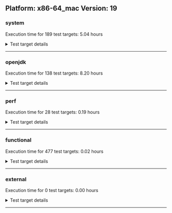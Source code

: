 ## Platform: x86-64_mac Version: 19 

###  system
 Execution time for  189  test targets:  5.04  hours
<details><summary>Test target details</summary>

| Test Target Name | Time |
| --- | --- |
| TestJlmRemoteThreadAuth_0 | 750023.00  ms|
| TestJlmRemoteThreadNoAuth_0 | 744559.00  ms|
| TestJlmRemoteThreadAuth_1 | 727193.00  ms|
| TestJlmRemoteThreadNoAuth_1 | 710798.00  ms|
| MiniMix_aot_5m_0 | 685170.00  ms|
| TestJlmRemoteMemoryAuth_1 | 634911.00  ms|
| TestJlmRemoteMemoryAuth_0 | 633792.00  ms|
| TestJlmRemoteClassAuth_1 | 629339.00  ms|
| TestJlmRemoteClassAuth_0 | 629326.00  ms|
| TestJlmRemoteMemoryNoAuth_0 | 626008.00  ms|
| TestJlmRemoteClassNoAuth_1 | 623545.00  ms|
| TestJlmRemoteClassNoAuth_0 | 623305.00  ms|
| TestJlmRemoteMemoryNoAuth_1 | 614503.00  ms|
| ConcurrentLoadTest_5m_0 | 348256.00  ms|
| ConcurrentLoadTest_5m_1 | 347004.00  ms|
| MiniMix_5m_0 | 342955.00  ms|
| MiniMix_5m_1 | 339124.00  ms|
| DBBLoadTest_5m_0 | 310847.00  ms|
| NioLoadTest_5m_1 | 310686.00  ms|
| NioLoadTest_5m_0 | 310201.00  ms|
| DBBLoadTest_5m_1 | 309598.00  ms|
| MauveMultiThrdLoad_5m_1 | 303709.00  ms|
| MauveSingleThrdLoad_HS_5m_0 | 303617.00  ms|
| MauveMultiThrdLoad_5m_0 | 303523.00  ms|
| MauveSingleInvocLoad_HS_5m_1 | 303423.00  ms|
| MauveSingleThrdLoad_HS_5m_1 | 303407.00  ms|
| MauveSingleInvocLoad_HS_5m_0 | 303375.00  ms|
| LambdaLoadTest_HS_5m_1 | 303336.00  ms|
| LambdaLoadTest_HS_5m_0 | 302932.00  ms|
| ClassLoadingTest_5m_1 | 302864.00  ms|
| MathLoadTest_all_5m_0 | 302831.00  ms|
| ClassLoadingTest_5m_0 | 302827.00  ms|
| MathLoadTest_bigdecimal_5m_1 | 302805.00  ms|
| MathLoadTest_bigdecimal_5m_0 | 302771.00  ms|
| MathLoadTest_autosimd_5m_0 | 302763.00  ms|
| MathLoadTest_autosimd_5m_1 | 302693.00  ms|
| MathLoadTest_all_5m_1 | 302661.00  ms|
| LangLoadTest_5m_0 | 302644.00  ms|
| LangLoadTest_5m_1 | 302564.00  ms|
| UtilLoadTest_5m_0 | 302546.00  ms|
| UtilLoadTest_5m_1 | 302495.00  ms|
| TestJlmRemoteNotifierProxyAuth_0 | 133060.00  ms|
| TestJlmRemoteNotifierProxyAuth_1 | 132758.00  ms|
| CLLoad_0 | 54203.00  ms|
| CLLoad_1 | 54197.00  ms|
| HCRLateAttachWorkload_previewEnabled_0 | 36883.00  ms|
| HCRLateAttachWorkload_previewEnabled_1 | 36809.00  ms|
| LockingLoadTest_0 | 32526.00  ms|
| LockingLoadTest_1 | 32521.00  ms|
| TestJlmLocal_0 | 27595.00  ms|
| TestJlmLocal_1 | 27540.00  ms|
| ParallelStreamsLoadTest_HS_1 | 14771.00  ms|
| ParallelStreamsLoadTest_HS_0 | 14513.00  ms|
| Jlink_ReqMod_0 | 7907.00  ms|
| Jlink_ReqMod_1 | 7900.00  ms|
| Jlink_AddMLimitM_0 | 7027.00  ms|
| Jlink_AddMLimitM_1 | 6951.00  ms|
| Jlink_GenOpt_1 | 6732.00  ms|
| Jlink_GenOpt_0 | 6651.00  ms|
| PatModImg_Adv_0 | 5466.00  ms|
| PatModImg_Adv_1 | 5422.00  ms|
| PatModImg_PlatMod_0 | 5270.00  ms|
| UpgModPath_Jar_1 | 5228.00  ms|
| PatModImg_Unex_0 | 5211.00  ms|
| UpgModPath_JarImg_1 | 5210.00  ms|
| PatModImg_AppMod_1 | 5200.00  ms|
| UpgModPath_JarImg_0 | 5195.00  ms|
| PatModImg_AppMod_0 | 5187.00  ms|
| PatModImg_Unex_1 | 5177.00  ms|
| PatModImg_PlatMod_1 | 5158.00  ms|
| UpgModPath_Jar_0 | 5143.00  ms|
| UpgModPath_ExpImg_1 | 4822.00  ms|
| UpgModPath_Exp_1 | 4811.00  ms|
| UpgModPath_ExpImg_0 | 4792.00  ms|
| UpgModPath_Exp_0 | 4788.00  ms|
| CLTestImg_1 | 4627.00  ms|
| CLTestImg_0 | 4505.00  ms|
| CpMpJlink_1 | 4377.00  ms|
| CpMpJlink_0 | 4356.00  ms|
| PatMod_AppMod_0 | 3143.00  ms|
| PatMod_AppMod_1 | 2869.00  ms|
| PatMod_Adv_0 | 2785.00  ms|
| PatMod_Adv_1 | 2766.00  ms|
| InternalAPIs_0 | 2674.00  ms|
| InternalAPIs_1 | 2658.00  ms|
| AutoMod1_1 | 2653.00  ms|
| AutoMod1_0 | 2648.00  ms|
| AutoMod2_0 | 2640.00  ms|
| AutoMod2_1 | 2640.00  ms|
| AutoMod_Impl1_1 | 2638.00  ms|
| AutoMod_Impl2_1 | 2636.00  ms|
| AutoMod_Impl1_0 | 2636.00  ms|
| AutoMod_Impl2_0 | 2630.00  ms|
| PatMod_Unex_0 | 2630.00  ms|
| AutoMod_Impl3_0 | 2618.00  ms|
| AutoMod_Impl3_1 | 2610.00  ms|
| PatMod_Unex_1 | 2582.00  ms|
| PatMod_PlatMod_1 | 2522.00  ms|
| CpMpModJar_0 | 2514.00  ms|
| PatMod_PlatMod_0 | 2508.00  ms|
| CpMpModJar_1 | 2497.00  ms|
| SLTest_0 | 2127.00  ms|
| SLTest_1 | 2121.00  ms|
| CpMp3_0 | 1673.00  ms|
| CpMp3_1 | 1634.00  ms|
| CpMpModJar2_0 | 1627.00  ms|
| CpMpModJar2_1 | 1625.00  ms|
| CpMpModJar3_0 | 1623.00  ms|
| CpMpModJar3_1 | 1623.00  ms|
| CLTest_1 | 1616.00  ms|
| CLTest_0 | 1609.00  ms|
| CpMp2_0 | 1581.00  ms|
| CpMp_CpMp_1 | 1581.00  ms|
| CpMp_CpMp_0 | 1581.00  ms|
| CpMp2_1 | 1579.00  ms|
| CpMp_MP_0 | 1578.00  ms|
| CpMp_MP_1 | 1567.00  ms|
| MachineInfo_0 | 381.00  ms|
| ExplMod_0 | 30.00  ms|
| JdiTest_0 | 30.00  ms|
| CLStressLayers_1 | 29.00  ms|
| CLStressCRI_1 | 29.00  ms|
| CLStressCRI_2 | 29.00  ms|
| ExplMod_1 | 29.00  ms|
| CLStressLayers_0 | 29.00  ms|
| ExplMod_2 | 29.00  ms|
| JdiTest_2 | 29.00  ms|
| CLStressCRI_0 | 29.00  ms|
| CLStressLayers_2 | 29.00  ms|
| OAuthTest_0 | 29.00  ms|
| JdiTest_1 | 28.00  ms|
| CLTestImg_2 | 25.00  ms|
| MauveMultiThrdLoad_5m_2 | 24.00  ms|
| MiniMix_5m_2 | 24.00  ms|
| PatMod_Unex_2 | 24.00  ms|
| PatMod_PlatMod_2 | 24.00  ms|
| PatMod_Adv_2 | 24.00  ms|
| MathLoadTest_bigdecimal_5m_2 | 24.00  ms|
| CpMpJlink_2 | 24.00  ms|
| UpgModPath_Jar_2 | 23.00  ms|
| DBBLoadTest_5m_2 | 23.00  ms|
| PatMod_AppMod_2 | 23.00  ms|
| UpgModPath_JarImg_2 | 23.00  ms|
| CpMpModJar3_2 | 23.00  ms|
| AutoMod2_2 | 23.00  ms|
| UpgModPath_ExpImg_2 | 23.00  ms|
| CpMpModJar_2 | 23.00  ms|
| AutoMod_Impl3_2 | 23.00  ms|
| CpMp3_2 | 23.00  ms|
| Jlink_AddMLimitM_2 | 23.00  ms|
| ParallelStreamsLoadTest_HS_2 | 23.00  ms|
| TestJlmRemoteMemoryNoAuth_2 | 23.00  ms|
| MauveSingleInvocLoad_HS_5m_2 | 23.00  ms|
| CpMp_MP_2 | 23.00  ms|
| CLTest_2 | 23.00  ms|
| AutoMod_Impl2_2 | 23.00  ms|
| CpMpModJar2_2 | 23.00  ms|
| AutoMod_Impl1_2 | 23.00  ms|
| PatModImg_Adv_2 | 23.00  ms|
| TestJlmRemoteClassAuth_2 | 23.00  ms|
| PatModImg_PlatMod_2 | 23.00  ms|
| TestJlmRemoteThreadAuth_2 | 23.00  ms|
| MauveSingleThrdLoad_HS_5m_2 | 23.00  ms|
| LockingLoadTest_2 | 23.00  ms|
| TestJlmRemoteThreadNoAuth_2 | 23.00  ms|
| PatModImg_Unex_2 | 23.00  ms|
| CpMp_CpMp_2 | 23.00  ms|
| UpgModPath_Exp_2 | 22.00  ms|
| LambdaLoadTest_HS_5m_2 | 22.00  ms|
| CpMp2_2 | 22.00  ms|
| TestJlmRemoteNotifierProxyAuth_2 | 22.00  ms|
| InternalAPIs_2 | 22.00  ms|
| TestJlmRemoteClassNoAuth_2 | 22.00  ms|
| MathLoadTest_autosimd_5m_2 | 22.00  ms|
| CLLoad_2 | 22.00  ms|
| Jlink_GenOpt_2 | 22.00  ms|
| TestJlmLocal_2 | 22.00  ms|
| SLTest_2 | 22.00  ms|
| HCRLateAttachWorkload_previewEnabled_2 | 22.00  ms|
| MathLoadTest_all_5m_2 | 22.00  ms|
| TestJlmRemoteMemoryAuth_2 | 22.00  ms|
| NioLoadTest_5m_2 | 22.00  ms|
| AutoMod1_2 | 22.00  ms|
| PatModImg_AppMod_2 | 22.00  ms|
| Jlink_ReqMod_2 | 22.00  ms|
| ClassLoadingTest_5m_2 | 22.00  ms|
| LangLoadTest_5m_2 | 21.00  ms|
| UtilLoadTest_5m_2 | 21.00  ms|
| ConcurrentLoadTest_5m_2 | 21.00  ms|
</details>

---

###  openjdk
 Execution time for  138  test targets:  8.20  hours
<details><summary>Test target details</summary>

| Test Target Name | Time |
| --- | --- |
| jvm_compiler_0 | 3727921.00  ms|
| jvm_compiler_1 | 3434961.00  ms|
| jdk_tools_0 | 2238792.00  ms|
| jdk_net_1 | 1611820.00  ms|
| jdk_net_0 | 1507299.00  ms|
| jdk_nio_1 | 1344671.00  ms|
| jdk_tools_1 | 1340621.00  ms|
| jdk_security3_0 | 1318391.00  ms|
| jdk_security3_1 | 1307696.00  ms|
| jdk_nio_0 | 796533.00  ms|
| jdk_lang_0 | 587717.00  ms|
| jdk_lang_1 | 553235.00  ms|
| jdk_util_1 | 517970.00  ms|
| jdk_util_0 | 514087.00  ms|
| jdk_jfr_0 | 504594.00  ms|
| jdk_vector_0 | 469665.00  ms|
| jdk_vector_1 | 467480.00  ms|
| jdk_jfr_1 | 442093.00  ms|
| jdk_jmx_0 | 358606.00  ms|
| jdk_beans_1 | 321919.00  ms|
| hotspot_custom_1 | 317320.00  ms|
| hotspot_custom_0 | 316740.00  ms|
| jdk_jmx_1 | 304390.00  ms|
| jdk_jdi_0 | 297635.00  ms|
| jdk_security4_1 | 281260.00  ms|
| jdk_jdi_1 | 275259.00  ms|
| jdk_beans_0 | 260101.00  ms|
| jdk_security4_0 | 231312.00  ms|
| jdk_other_0 | 212175.00  ms|
| jdk_other_1 | 206024.00  ms|
| hotspot_serviceability_jvmti_0 | 202636.00  ms|
| hotspot_serviceability_jvmti_1 | 200071.00  ms|
| jdk_time_1 | 193273.00  ms|
| jdk_time_0 | 187805.00  ms|
| jdk_rmi_1 | 186149.00  ms|
| jdk_security1_0 | 181949.00  ms|
| jdk_security1_1 | 179435.00  ms|
| jdk_foreign_0 | 157294.00  ms|
| jdk_foreign_1 | 152815.00  ms|
| jdk_rmi_0 | 140937.00  ms|
| jdk_management_1 | 117863.00  ms|
| jdk_management_0 | 110778.00  ms|
| jdk_io_1 | 110456.00  ms|
| jdk_security2_0 | 109082.00  ms|
| jdk_security2_1 | 108951.00  ms|
| jdk_instrument_1 | 101171.00  ms|
| jdk_io_0 | 99840.00  ms|
| jdk_instrument_0 | 93980.00  ms|
| jdk_text_0 | 92231.00  ms|
| jdk_text_1 | 86037.00  ms|
| jdk_math_0 | 67637.00  ms|
| jdk_math_1 | 66513.00  ms|
| jdk_custom_1 | 49041.00  ms|
| jdk_custom_0 | 43505.00  ms|
| jdk11_tier1_buffer_0 | 27944.00  ms|
| jdk11_tier1_buffer_1 | 27766.00  ms|
| runtime_nestmate_1 | 27503.00  ms|
| jdk_security_infra_0 | 27004.00  ms|
| jdk_svc_sanity_1 | 26885.00  ms|
| jdk_svc_sanity_0 | 26861.00  ms|
| jdk_security_infra_1 | 25005.00  ms|
| runtime_nestmate_0 | 24952.00  ms|
| jdk_build_0 | 23199.00  ms|
| jdk_build_1 | 22452.00  ms|
| jdk_native_sanity_1 | 18151.00  ms|
| jdk_native_sanity_0 | 18073.00  ms|
| jvm_native_sanity_1 | 16081.00  ms|
| langtools_custom_1 | 13223.00  ms|
| jvm_native_sanity_0 | 13060.00  ms|
| jdk_foreign_native_0 | 13011.00  ms|
| jdk_foreign_native_1 | 12958.00  ms|
| jdk11_tier1_iso8859_0 | 12692.00  ms|
| jdk_lang_native_0 | 12662.00  ms|
| jdk11_tier1_iso8859_1 | 12630.00  ms|
| jdk_lang_native_1 | 12457.00  ms|
| langtools_custom_0 | 12233.00  ms|
| jdk_2d_0 | 48.00  ms|
| jdk_imageio_2 | 41.00  ms|
| jdk_awt_0 | 40.00  ms|
| jdk_awt_2 | 40.00  ms|
| jdk_imageio_0 | 39.00  ms|
| jdk_jfc_demo_0 | 38.00  ms|
| jdk_2d_2 | 38.00  ms|
| jdk_client_sanity_2 | 37.00  ms|
| jdk_jfc_demo_2 | 37.00  ms|
| jdk_imageio_1 | 36.00  ms|
| jdk_client_sanity_0 | 35.00  ms|
| jdk_awt_1 | 35.00  ms|
| jdk_sound_0 | 34.00  ms|
| jdk_sound_2 | 34.00  ms|
| jdk_swing_1 | 32.00  ms|
| jdk_swing_2 | 32.00  ms|
| jdk_client_sanity_1 | 32.00  ms|
| jdk_sound_1 | 31.00  ms|
| jdk_swing_0 | 30.00  ms|
| jdk_jfc_demo_1 | 30.00  ms|
| jdk_2d_1 | 30.00  ms|
| runtime_nestmate_2 | 29.00  ms|
| langtools_custom_2 | 28.00  ms|
| jdk_jmx_2 | 27.00  ms|
| jdk_custom_2 | 27.00  ms|
| jdk_security4_2 | 27.00  ms|
| jdk_io_2 | 27.00  ms|
| jvm_compiler_2 | 27.00  ms|
| jdk_native_sanity_2 | 26.00  ms|
| jdk_instrument_2 | 26.00  ms|
| jdk_jdi_2 | 26.00  ms|
| jdk_security2_2 | 25.00  ms|
| jdk_vector_2 | 25.00  ms|
| jdk_other_2 | 25.00  ms|
| jdk_jfr_2 | 25.00  ms|
| jdk_time_2 | 25.00  ms|
| jdk_beans_2 | 25.00  ms|
| jdk_tools_2 | 24.00  ms|
| jdk_security_infra_2 | 24.00  ms|
| hotspot_custom_2 | 24.00  ms|
| jdk_nio_2 | 24.00  ms|
| jdk_net_2 | 24.00  ms|
| jvm_native_sanity_2 | 24.00  ms|
| jdk_security3_2 | 24.00  ms|
| hotspot_serviceability_jvmti_2 | 24.00  ms|
| jdk_security1_2 | 24.00  ms|
| jdk_management_2 | 24.00  ms|
| jdk_text_2 | 24.00  ms|
| jdk_build_2 | 23.00  ms|
| jdk_rmi_2 | 23.00  ms|
| jdk_lang_2 | 20.00  ms|
| jdk_svc_sanity_2 | 20.00  ms|
| jdk_lang_native_2 | 20.00  ms|
| jdk_lang_native_win_1 | 20.00  ms|
| jdk_lang_native_win_0 | 19.00  ms|
| jdk_foreign_2 | 19.00  ms|
| jdk11_tier1_buffer_2 | 19.00  ms|
| jdk_util_2 | 19.00  ms|
| jdk_math_2 | 19.00  ms|
| jdk_foreign_native_2 | 19.00  ms|
| jdk11_tier1_iso8859_2 | 19.00  ms|
| jdk_lang_native_win_2 | 19.00  ms|
</details>

---

###  perf
 Execution time for  28  test targets:  0.19  hours
<details><summary>Test target details</summary>

| Test Target Name | Time |
| --- | --- |
| renaissance-fj-kmeans_0 | 153230.00  ms|
| renaissance-future-genetic_0 | 138003.00  ms|
| renaissance-finagle-http_0 | 117841.00  ms|
| renaissance-mnemonics_0 | 82270.00  ms|
| renaissance-par-mnemonics_0 | 78122.00  ms|
| renaissance-philosophers_0 | 61917.00  ms|
| renaissance-scala-kmeans_0 | 20375.00  ms|
| dacapo-jython_0 | 12711.00  ms|
| dacapo-h2_0 | 11533.00  ms|
| dacapo-avrora_0 | 6966.00  ms|
| dacapo-xalan_0 | 4010.00  ms|
| dacapo-pmd_0 | 3565.00  ms|
| dacapo-sunflow_0 | 3346.00  ms|
| dacapo-luindex_0 | 3133.00  ms|
| dacapo-fop_0 | 2481.00  ms|
| renaissance-dec-tree_0 | 35.00  ms|
| renaissance-movie-lens_0 | 34.00  ms|
| renaissance-db-shootout_0 | 34.00  ms|
| renaissance-als_0 | 34.00  ms|
| renaissance-chi-square_0 | 34.00  ms|
| renaissance-log-regression_0 | 33.00  ms|
| renaissance-akka-uct_0 | 33.00  ms|
| renaissance-finagle-chirper_0 | 33.00  ms|
| renaissance-gauss-mix_0 | 33.00  ms|
| dacapo-tomcat_0 | 33.00  ms|
| renaissance-naive-bayes_0 | 33.00  ms|
| dacapo-lusearch-fix_0 | 32.00  ms|
| IdleMicrobenchmark_HS_0 | 25.00  ms|
</details>

---

###  functional
 Execution time for  477  test targets:  0.02  hours
<details><summary>Test target details</summary>

| Test Target Name | Time |
| --- | --- |
| MBCS_Tests_charsets_0 | 53926.00  ms|
| SecurityTests_0 | 2584.00  ms|
| MBCS_Tests_property_utf8_0 | 830.00  ms|
| MBCS_Tests_language_tag_0 | 824.00  ms|
| MBCS_Tests_datetime_0 | 746.00  ms|
| MBCS_Tests_datetime_formatter_0 | 683.00  ms|
| Jep334Tests_0 | 649.00  ms|
| Jep360Tests_0 | 635.00  ms|
| testXXArgumentTesting_0 | 602.00  ms|
| IllegalAccessProtectedMethodTest_0 | 592.00  ms|
| Jep384Tests_0 | 573.00  ms|
| jsr292BootstrapTest_0 | 571.00  ms|
| Jep371Tests_0 | 565.00  ms|
| RegularClassAndInterfaceFinalFieldTests_0 | 549.00  ms|
| StringIndentTests_0 | 534.00  ms|
| MBCS_Tests_new_jp_era_0 | 507.00  ms|
| cmdLineTester_getPid_0 | 359.00  ms|
| Jep397Tests_testSubClassOfSealedSuperFromDifferentPackageInSameNamedModule_0 | 32.00  ms|
| vmLifecyleTests_5 | 32.00  ms|
| vmLifecyleTests_3 | 32.00  ms|
| Jep397Tests_0 | 31.00  ms|
| vmLifecyleTests_2 | 31.00  ms|
| vmLifecyleTests_4 | 31.00  ms|
| vmLifecyleTests_0 | 31.00  ms|
| vmLifecyleTests_1 | 31.00  ms|
| cmdLineTester_libpathTestRtfChild_0 | 31.00  ms|
| Jep397Tests_testSubClassOfSealedSuperFromDifferentModule_0 | 31.00  ms|
| Jep397Tests_testSubClassOfSealedSuperFromDifferentPackageInSameUnamedModule_0 | 30.00  ms|
| SyntheticGCWorkload_TestCase_0 | 30.00  ms|
| MBCS_Tests_Compiler_ZH_TW_aix_0 | 27.00  ms|
| MBCS_Tests_Compiler_zh_CN_aix_0 | 27.00  ms|
| MBCS_Tests_switch_expressions_ko_KR_linux_0 | 27.00  ms|
| MBCS_Tests_StAX_ZH_CN_aix_0 | 27.00  ms|
| MBCS_Tests_coin_KO_KR_aix_0 | 27.00  ms|
| testExample_0 | 27.00  ms|
| MBCS_Tests_StAX_zh_TW_linux_0 | 27.00  ms|
| MBCS_Tests_nio_Zh_CN_aix_0 | 27.00  ms|
| MBCS_Tests_record_KO_KR_aix_0 | 27.00  ms|
| MBCS_Tests_record_Zh_CN_aix_0 | 27.00  ms|
| MBCS_Tests_Compiler_KO_KR_aix_0 | 26.00  ms|
| MBCS_Tests_annotation_JA_JP_aix_0 | 26.00  ms|
| MBCS_Tests_StAX_Ja_JP_aix_0 | 26.00  ms|
| MBCS_Tests_unicode_windows_0 | 26.00  ms|
| MBCS_Tests_jaxp14_zh_CN_aix_0 | 26.00  ms|
| MBCS_Tests_pref_cn_windows_0 | 26.00  ms|
| MBCS_Tests_codepage_zh_TW_aix_0 | 26.00  ms|
| MBCS_Tests_jaxp14_JA_JP_aix_0 | 26.00  ms|
| MBCS_Tests_StAX_zh_CN_aix_0 | 26.00  ms|
| MBCS_Tests_text_blocks_ko_KR_aix_0 | 26.00  ms|
| MBCS_Tests_regex_zh_CN_linux_0 | 26.00  ms|
| MBCS_Tests_text_blocks_JA_JP_aix_0 | 26.00  ms|
| MBCS_Tests_pattern_matching_instanceof_zh_CN_linux_0 | 26.00  ms|
| MBCS_Tests_IDN_KO_KR_aix_0 | 26.00  ms|
| MBCS_Tests_StAX_Zh_CN_aix_0 | 26.00  ms|
| MBCS_Tests_compact_number_format_ja_JP_aix_0 | 26.00  ms|
| MBCS_Tests_urlclassloader_KO_KR_aix_0 | 26.00  ms|
| MBCS_Tests_record_Ja_JP_aix_0 | 26.00  ms|
| MBCS_Tests_urlclassloader_ko_KR_aix_0 | 26.00  ms|
| MBCS_Tests_text_blocks_Ja_JP_aix_0 | 26.00  ms|
| MBCS_Tests_locale_matching_windows_0 | 26.00  ms|
| MBCS_Tests_pattern_matching_instanceof_ja_JP_linux_0 | 26.00  ms|
| MBCS_Tests_unicode_aix_0 | 26.00  ms|
| MBCS_Tests_pattern_matching_instanceof_ko_KR_aix_0 | 26.00  ms|
| MBCS_Tests_compact_number_format_ko_KR_linux_0 | 26.00  ms|
| MBCS_Tests_file_ko_KR.aix_0 | 26.00  ms|
| MBCS_Tests_pattern_matching_instanceof_Zh_TW_aix_0 | 26.00  ms|
| MBCS_Tests_annotation_Ja_JP_aix_0 | 26.00  ms|
| MBCS_Tests_annotation_zh_TW_linux_0 | 26.00  ms|
| MBCS_Tests_sealed_classes_KO_KR_aix_0 | 26.00  ms|
| MBCS_Tests_annotation_ja_JP_linux_0 | 26.00  ms|
| MBCS_Tests_jaxp14_Ja_JP_aix_0 | 26.00  ms|
| MBCS_Tests_jaxp14_windows_0 | 26.00  ms|
| MBCS_Tests_i18n_ko_KR_linux_0 | 26.00  ms|
| MBCS_Tests_scanner_ZH_CN_aix_0 | 26.00  ms|
| MBCS_Tests_StAX_ja_JP_aix_0 | 26.00  ms|
| MBCS_Tests_pref_KO_KR_aix_0 | 26.00  ms|
| MBCS_Tests_formatter_KO_KR_aix_0 | 26.00  ms|
| MBCS_Tests_pattern_matching_instanceof_Zh_CN_aix_0 | 26.00  ms|
| MBCS_Tests_sealed_classes_zh_CN_aix_0 | 26.00  ms|
| MBCS_Tests_switch_expressions_windows_0 | 26.00  ms|
| MBCS_Tests_IDN_zh_CN_linux_0 | 25.00  ms|
| MBCS_Tests_coin_ja_JP_aix_0 | 25.00  ms|
| MBCS_Tests_regex_cn_windows_0 | 25.00  ms|
| MBCS_Tests_formatter_ZH_CN_aix_0 | 25.00  ms|
| MBCS_Tests_file_ZH_TW.aix_0 | 25.00  ms|
| MBCS_Tests_urlclassloader_cn_windows_0 | 25.00  ms|
| MBCS_Tests_file_tw_windows_0 | 25.00  ms|
| MBCS_Tests_pattern_matching_instanceof_KO_KR_aix_0 | 25.00  ms|
| MBCS_Tests_i18n_Zh_TW_aix_0 | 25.00  ms|
| MBCS_Tests_jdbc41_zh_CN_linux_0 | 25.00  ms|
| MBCS_Tests_scanner_tw_windows_0 | 25.00  ms|
| MBCS_Tests_compact_number_format_zh_CN_aix_0 | 25.00  ms|
| MBCS_Tests_file_cn_windows_0 | 25.00  ms|
| MBCS_Tests_Compiler_ja_JP_linux_0 | 25.00  ms|
| MBCS_Tests_pref_windows_0 | 25.00  ms|
| MBCS_Tests_StAX_tw_windows_0 | 25.00  ms|
| MBCS_Tests_jaxp14_ko_windows_0 | 25.00  ms|
| MBCS_Tests_jaxp14_ZH_CN_aix_0 | 25.00  ms|
| MBCS_Tests_pref_Zh_CN_aix_0 | 25.00  ms|
| MBCS_Tests_env_ko_KR_linux_0 | 25.00  ms|
| MBCS_Tests_env_KO_KR_aix_0 | 25.00  ms|
| MBCS_Tests_coin_zh_TW_linux_0 | 25.00  ms|
| MBCS_Tests_record_ZH_TW_aix_0 | 25.00  ms|
| MBCS_Tests_switch_expressions_Ja_JP_aix_0 | 25.00  ms|
| MBCS_Tests_record_ZH_CN_aix_0 | 25.00  ms|
| MBCS_Tests_file_Zh_CN.aix_0 | 25.00  ms|
| MBCS_Tests_StAX_zh_TW_aix_0 | 25.00  ms|
| MBCS_Tests_locale_matching_Zh_TW_aix_0 | 25.00  ms|
| MBCS_Tests_IDN_ko_KR_linux_0 | 25.00  ms|
| MBCS_Tests_compact_number_format_KO_KR_aix_0 | 25.00  ms|
| MBCS_Tests_codepoint_aix_0 | 25.00  ms|
| MBCS_Tests_sealed_classes_Ja_JP_aix_0 | 25.00  ms|
| MBCS_Tests_switch_expressions_JA_JP_aix_0 | 25.00  ms|
| MBCS_Tests_switch_expressions_ja_JP_linux_0 | 25.00  ms|
| MBCS_Tests_scanner_KO_KR_aix_0 | 25.00  ms|
| MBCS_Tests_codepoint_linux_0 | 25.00  ms|
| MBCS_Tests_Compiler_Zh_CN_aix_0 | 25.00  ms|
| MBCS_Tests_sealed_classes_JA_JP_aix_0 | 25.00  ms|
| MBCS_Tests_formatter_tw_windows_0 | 25.00  ms|
| MBCS_Tests_codepage_windows_0 | 25.00  ms|
| MBCS_Tests_IDN_ko_KR_aix_0 | 25.00  ms|
| MBCS_Tests_env_ko_KR_aix_0 | 25.00  ms|
| MBCS_Tests_i18n_JA_JP_aix_0 | 25.00  ms|
| MBCS_Tests_switch_expressions_zh_CN_linux_0 | 25.00  ms|
| MBCS_Tests_pattern_matching_instanceof_ja_JP_aix_0 | 25.00  ms|
| MBCS_Tests_locale_matching_JA_JP_aix_0 | 25.00  ms|
| MBCS_Tests_codepage_ja_windows_0 | 25.00  ms|
| MBCS_Tests_text_blocks_zh_TW_linux_0 | 25.00  ms|
| MBCS_Tests_i18n_ko_KR_aix_0 | 25.00  ms|
| MBCS_Tests_scanner_Zh_TW_aix_0 | 25.00  ms|
| MBCS_Tests_coin_Zh_CN_aix_0 | 25.00  ms|
| MBCS_Tests_i18n_ZH_CN_aix_0 | 25.00  ms|
| MBCS_Tests_env_ZH_CN_aix_0 | 25.00  ms|
| MBCS_Tests_nio_zh_CN_aix_0 | 25.00  ms|
| MBCS_Tests_jdbc41_ko_windows_0 | 25.00  ms|
| MBCS_Tests_nio_ja_JP_aix_0 | 25.00  ms|
| MBCS_Tests_locale_matching_ZH_CN_aix_0 | 25.00  ms|
| MBCS_Tests_nio_JA_JP_aix_0 | 25.00  ms|
| MBCS_Tests_formatter_Ja_JP_aix_0 | 25.00  ms|
| MBCS_Tests_scanner_zh_TW_aix_0 | 25.00  ms|
| MBCS_Tests_compact_number_format_ko_KR_aix_0 | 25.00  ms|
| MBCS_Tests_compact_number_format_zh_TW_linux_0 | 25.00  ms|
| MBCS_Tests_annotation_windows_0 | 25.00  ms|
| MBCS_Tests_pattern_matching_instanceof_Ja_JP_aix_0 | 25.00  ms|
| MBCS_Tests_nio_ja_windows_0 | 25.00  ms|
| MBCS_Tests_text_blocks_ja_JP_linux_0 | 25.00  ms|
| MBCS_Tests_record_windows_0 | 25.00  ms|
| MBCS_Tests_Compiler_ko_KR_linux_0 | 25.00  ms|
| MBCS_Tests_nio_KO_KR_aix_0 | 25.00  ms|
| MBCS_Tests_StAX_ko_KR_aix_0 | 25.00  ms|
| MBCS_Tests_formatter_zh_CN_linux_0 | 25.00  ms|
| MBCS_Tests_coin_zh_TW_aix_0 | 25.00  ms|
| MBCS_Tests_compact_number_format_ZH_TW_aix_0 | 25.00  ms|
| MBCS_Tests_nio_ja_JP_linux_0 | 25.00  ms|
| MBCS_Tests_coin_ko_KR_aix_0 | 25.00  ms|
| MBCS_Tests_env_zh_TW_linux_0 | 25.00  ms|
| MBCS_Tests_jdbc41_Ja_JP_aix_0 | 25.00  ms|
| MBCS_Tests_IDN_ko_windows_0 | 25.00  ms|
| MBCS_Tests_jdbc41_windows_0 | 25.00  ms|
| MBCS_Tests_switch_expressions_zh_TW_aix_0 | 25.00  ms|
| MBCS_Tests_nio_Zh_TW_aix_0 | 25.00  ms|
| MBCS_Tests_jdbc41_ko_KR_linux_0 | 25.00  ms|
| MBCS_Tests_file_zh_CN.aix_0 | 25.00  ms|
| MBCS_Tests_IDN_zh_TW_aix_0 | 25.00  ms|
| MBCS_Tests_jdbc41_zh_CN_aix_0 | 25.00  ms|
| MBCS_Tests_i18n_zh_TW_linux_0 | 25.00  ms|
| MBCS_Tests_codepage_zh_CN_aix_0 | 25.00  ms|
| MBCS_Tests_i18n_zh_CN_linux_0 | 25.00  ms|
| MBCS_Tests_jdbc41_KO_KR_aix_0 | 25.00  ms|
| MBCS_Tests_text_blocks_zh_CN_linux_0 | 25.00  ms|
| MBCS_Tests_text_blocks_ja_JP_aix_0 | 25.00  ms|
| MBCS_Tests_Compiler_ko_KR_aix_0 | 25.00  ms|
| MBCS_Tests_nio_zh_CN_linux_0 | 25.00  ms|
| MBCS_Tests_text_blocks_KO_KR_aix_0 | 25.00  ms|
| MBCS_Tests_i18n_zh_TW_aix_0 | 25.00  ms|
| MBCS_Tests_pref_Ja_JP_aix_0 | 25.00  ms|
| MBCS_Tests_codepage_Ja_JP_aix_0 | 25.00  ms|
| MBCS_Tests_env_ZH_TW_aix_0 | 25.00  ms|
| MBCS_Tests_StAX_zh_CN_linux_0 | 25.00  ms|
| MBCS_Tests_urlclassloader_ZH_CN_aix_0 | 25.00  ms|
| MBCS_Tests_coin_ko_windows_0 | 25.00  ms|
| MBCS_Tests_pref_ZH_TW_aix_0 | 25.00  ms|
| MBCS_Tests_sealed_classes_ko_KR_linux_0 | 25.00  ms|
| MBCS_Tests_jaxp14_ja_windows_0 | 25.00  ms|
| MBCS_Tests_coin_windows_0 | 25.00  ms|
| MBCS_Tests_file_Zh_TW.aix_0 | 25.00  ms|
| MBCS_Tests_switch_expressions_zh_CN_aix_0 | 25.00  ms|
| MBCS_Tests_coin_ja_JP_linux_0 | 25.00  ms|
| MBCS_Tests_jdbc41_ja_windows_0 | 25.00  ms|
| MBCS_Tests_pattern_matching_instanceof_windows_0 | 25.00  ms|
| MBCS_Tests_compact_number_format_zh_CN_linux_0 | 25.00  ms|
| MBCS_Tests_locale_matching_zh_TW_aix_0 | 25.00  ms|
| MBCS_Tests_scanner_Zh_CN_aix_0 | 25.00  ms|
| MBCS_Tests_pref_zh_CN_linux_0 | 25.00  ms|
| MBCS_Tests_scanner_JA_JP_aix_0 | 25.00  ms|
| MBCS_Tests_locale_matching_cn_windows_0 | 25.00  ms|
| MBCS_Tests_urlclassloader_ko_KR_linux_0 | 25.00  ms|
| MBCS_Tests_annotation_ja_JP_aix_0 | 25.00  ms|
| MBCS_Tests_formatter_ZH_TW_aix_0 | 25.00  ms|
| MBCS_Tests_file_ja_JP_linux_0 | 25.00  ms|
| MBCS_Tests_codepage_cn_windows_0 | 25.00  ms|
| MBCS_Tests_locale_matching_ko_KR_aix_0 | 25.00  ms|
| MBCS_Tests_locale_matching_ko_KR_linux_0 | 25.00  ms|
| MBCS_Tests_jaxp14_ko_KR_aix_0 | 25.00  ms|
| MBCS_Tests_switch_expressions_KO_KR_aix_0 | 25.00  ms|
| MBCS_Tests_text_blocks_ZH_CN_aix_0 | 25.00  ms|
| MBCS_Tests_regex_zh_CN_aix_0 | 25.00  ms|
| MBCS_Tests_locale_matching_ja_windows_0 | 25.00  ms|
| MBCS_Tests_StAX_ZH_TW_aix_0 | 25.00  ms|
| MBCS_Tests_pattern_matching_instanceof_ZH_TW_aix_0 | 25.00  ms|
| MBCS_Tests_urlclassloader_windows_0 | 25.00  ms|
| MBCS_Tests_IDN_Zh_TW_aix_0 | 25.00  ms|
| MBCS_Tests_urlclassloader_zh_CN_linux_0 | 25.00  ms|
| MBCS_Tests_urlclassloader_ko_windows_0 | 25.00  ms|
| MBCS_Tests_annotation_zh_TW_aix_0 | 25.00  ms|
| MBCS_Tests_switch_expressions_ko_KR_aix_0 | 25.00  ms|
| MBCS_Tests_file_KO_KR.aix_0 | 25.00  ms|
| MBCS_Tests_env_Zh_TW_aix_0 | 25.00  ms|
| MBCS_Tests_IDN_cn_windows_0 | 25.00  ms|
| MBCS_Tests_regex_KO_KR_aix_0 | 25.00  ms|
| MBCS_Tests_record_Zh_TW_aix_0 | 25.00  ms|
| MBCS_Tests_IDN_ja_JP_aix_0 | 25.00  ms|
| MBCS_Tests_pref_Zh_TW_aix_0 | 25.00  ms|
| MBCS_Tests_switch_expressions_ZH_CN_aix_0 | 25.00  ms|
| MBCS_Tests_jdbc41_ja_JP_linux_0 | 25.00  ms|
| MBCS_Tests_unicode_linux_0 | 25.00  ms|
| MBCS_Tests_codepage_ja_JP_linux_0 | 25.00  ms|
| MBCS_Tests_jdbc41_JA_JP_aix_0 | 25.00  ms|
| MBCS_Tests_jaxp14_tw_windows_0 | 25.00  ms|
| MBCS_Tests_Compiler_zh_CN_linux_0 | 25.00  ms|
| MBCS_Tests_pref_ja_JP_linux_0 | 25.00  ms|
| MBCS_Tests_formatter_cn_windows_0 | 25.00  ms|
| MBCS_Tests_nio_zh_TW_linux_0 | 25.00  ms|
| MBCS_Tests_sealed_classes_zh_TW_linux_0 | 25.00  ms|
| MBCS_Tests_pref_tw_windows_0 | 25.00  ms|
| MBCS_Tests_regex_Zh_CN_aix_0 | 25.00  ms|
| MBCS_Tests_formatter_ja_JP_linux_0 | 25.00  ms|
| MBCS_Tests_record_ja_JP_aix_0 | 25.00  ms|
| MBCS_Tests_urlclassloader_zh_TW_linux_0 | 25.00  ms|
| MBCS_Tests_file_zh_TW_linux_0 | 25.00  ms|
| MBCS_Tests_annotation_Zh_TW_aix_0 | 25.00  ms|
| MBCS_Tests_jaxp14_Zh_CN_aix_0 | 25.00  ms|
| MBCS_Tests_coin_ZH_CN_aix_0 | 25.00  ms|
| MBCS_Tests_pattern_matching_instanceof_JA_JP_aix_0 | 24.00  ms|
| MBCS_Tests_formatter_ja_JP_aix_0 | 24.00  ms|
| MBCS_Tests_pattern_matching_instanceof_ko_KR_linux_0 | 24.00  ms|
| MBCS_Tests_scanner_ZH_TW_aix_0 | 24.00  ms|
| MBCS_Tests_locale_matching_Ja_JP_aix_0 | 24.00  ms|
| MBCS_Tests_nio_ZH_CN_aix_0 | 24.00  ms|
| MBCS_Tests_pref_ja_JP_aix_0 | 24.00  ms|
| MBCS_Tests_annotation_zh_CN_linux_0 | 24.00  ms|
| MBCS_Tests_compact_number_format_Zh_CN_aix_0 | 24.00  ms|
| MBCS_Tests_compact_number_format_Ja_JP_aix_0 | 24.00  ms|
| MBCS_Tests_IDN_windows_0 | 24.00  ms|
| MBCS_Tests_codepage_Zh_CN_aix_0 | 24.00  ms|
| MBCS_Tests_jaxp14_Zh_TW_aix_0 | 24.00  ms|
| MBCS_Tests_StAX_JA_JP_aix_0 | 24.00  ms|
| MBCS_Tests_Compiler_Zh_TW_aix_0 | 24.00  ms|
| MBCS_Tests_formatter_zh_TW_aix_0 | 24.00  ms|
| MBCS_Tests_scanner_ko_windows_0 | 24.00  ms|
| MBCS_Tests_i18n_Ja_JP_aix_0 | 24.00  ms|
| MBCS_Tests_jdbc41_ZH_CN_aix_0 | 24.00  ms|
| MBCS_Tests_sealed_classes_zh_TW_aix_0 | 24.00  ms|
| MBCS_Tests_StAX_cn_windows_0 | 24.00  ms|
| MBCS_Tests_codepage_ko_KR_aix_0 | 24.00  ms|
| MBCS_Tests_i18n_windows_0 | 24.00  ms|
| MBCS_Tests_coin_Ja_JP_aix_0 | 24.00  ms|
| MBCS_Tests_file_JA_JP.aix_0 | 24.00  ms|
| MBCS_Tests_formatter_Zh_CN_aix_0 | 24.00  ms|
| MBCS_Tests_codepage_ZH_TW_aix_0 | 24.00  ms|
| MBCS_Tests_Compiler_zh_TW_linux_0 | 24.00  ms|
| MBCS_Tests_record_ja_JP_linux_0 | 24.00  ms|
| MBCS_Tests_regex_ko_windows_0 | 24.00  ms|
| MBCS_Tests_formatter_ja_windows_0 | 24.00  ms|
| MBCS_Tests_coin_zh_CN_aix_0 | 24.00  ms|
| MBCS_Tests_jaxp14_KO_KR_aix_0 | 24.00  ms|
| MBCS_Tests_pref_ko_KR_aix_0 | 24.00  ms|
| MBCS_Tests_urlclassloader_tw_windows_0 | 24.00  ms|
| MBCS_Tests_jaxp14_ja_JP_aix_0 | 24.00  ms|
| MBCS_Tests_IDN_ZH_CN_aix_0 | 24.00  ms|
| MBCS_Tests_file_Ja_JP.aix_0 | 24.00  ms|
| MBCS_Tests_nio_ZH_TW_aix_0 | 24.00  ms|
| MBCS_Tests_compact_number_format_Zh_TW_aix_0 | 24.00  ms|
| MBCS_Tests_jaxp14_zh_CN_linux_0 | 24.00  ms|
| MBCS_Tests_StAX_Zh_TW_aix_0 | 24.00  ms|
| MBCS_Tests_StAX_ko_windows_0 | 24.00  ms|
| MBCS_Tests_scanner_Ja_JP_aix_0 | 24.00  ms|
| MBCS_Tests_regex_ja_windows_0 | 24.00  ms|
| MBCS_Tests_StAX_KO_KR_aix_0 | 24.00  ms|
| MBCS_Tests_env_windows_0 | 24.00  ms|
| MBCS_Tests_locale_matching_ZH_TW_aix_0 | 24.00  ms|
| MBCS_Tests_annotation_ko_KR_linux_0 | 24.00  ms|
| MBCS_Tests_IDN_JA_JP_aix_0 | 24.00  ms|
| MBCS_Tests_record_ko_KR_linux_0 | 24.00  ms|
| MBCS_Tests_compact_number_format_JA_JP_aix_0 | 24.00  ms|
| MBCS_Tests_locale_matching_zh_TW_linux_0 | 24.00  ms|
| MBCS_Tests_coin_Zh_TW_aix_0 | 24.00  ms|
| MBCS_Tests_Compiler_ZH_CN_aix_0 | 24.00  ms|
| MBCS_Tests_scanner_windows_0 | 24.00  ms|
| MBCS_Tests_record_zh_CN_aix_0 | 24.00  ms|
| MBCS_Tests_coin_ZH_TW_aix_0 | 24.00  ms|
| MBCS_Tests_locale_matching_tw_windows_0 | 24.00  ms|
| MBCS_Tests_switch_expressions_ja_JP_aix_0 | 24.00  ms|
| MBCS_Tests_env_zh_CN_linux_0 | 24.00  ms|
| MBCS_Tests_IDN_tw_windows_0 | 24.00  ms|
| MBCS_Tests_jaxp14_ko_KR_linux_0 | 24.00  ms|
| MBCS_Tests_i18n_ja_JP_aix_0 | 24.00  ms|
| MBCS_Tests_jdbc41_Zh_CN_aix_0 | 24.00  ms|
| MBCS_Tests_StAX_ja_windows_0 | 24.00  ms|
| MBCS_Tests_nio_ko_windows_0 | 24.00  ms|
| MBCS_Tests_regex_ZH_TW_aix_0 | 24.00  ms|
| MBCS_Tests_codepage_zh_CN_linux_0 | 24.00  ms|
| MBCS_Tests_file_ko_KR_linux_0 | 24.00  ms|
| MBCS_Tests_scanner_ja_JP_aix_0 | 24.00  ms|
| MBCS_Tests_jaxp14_cn_windows_0 | 24.00  ms|
| MBCS_Tests_pref_zh_TW_linux_0 | 24.00  ms|
| MBCS_Tests_urlclassloader_ja_windows_0 | 24.00  ms|
| MBCS_Tests_sealed_classes_ko_KR_aix_0 | 24.00  ms|
| MBCS_Tests_formatter_JA_JP_aix_0 | 24.00  ms|
| MBCS_Tests_env_zh_TW_aix_0 | 24.00  ms|
| MBCS_Tests_annotation_ZH_TW_aix_0 | 24.00  ms|
| MBCS_Tests_scanner_zh_CN_linux_0 | 24.00  ms|
| MBCS_Tests_nio_tw_windows_0 | 24.00  ms|
| MBCS_Tests_formatter_zh_CN_aix_0 | 24.00  ms|
| MBCS_Tests_jdbc41_zh_TW_aix_0 | 24.00  ms|
| MBCS_Tests_compact_number_format_zh_TW_aix_0 | 24.00  ms|
| MBCS_Tests_codepage_zh_TW_linux_0 | 24.00  ms|
| MBCS_Tests_StAX_ja_JP_linux_0 | 24.00  ms|
| MBCS_Tests_formatter_ko_KR_aix_0 | 24.00  ms|
| MBCS_Tests_i18n_ja_JP_linux_0 | 24.00  ms|
| MBCS_Tests_annotation_Zh_CN_aix_0 | 24.00  ms|
| MBCS_Tests_file_ja_JP.aix_0 | 24.00  ms|
| MBCS_Tests_IDN_ZH_TW_aix_0 | 24.00  ms|
| MBCS_Tests_jdbc41_ja_JP_aix_0 | 24.00  ms|
| MBCS_Tests_pattern_matching_instanceof_zh_CN_aix_0 | 24.00  ms|
| MBCS_Tests_annotation_zh_CN_aix_0 | 24.00  ms|
| MBCS_Tests_Compiler_windows_0 | 24.00  ms|
| MBCS_Tests_IDN_zh_CN_aix_0 | 24.00  ms|
| cmdLineTester_classesdbgddrext_zos_0 | 24.00  ms|
| MBCS_Tests_locale_matching_ja_JP_aix_0 | 24.00  ms|
| MBCS_Tests_urlclassloader_JA_JP_aix_0 | 24.00  ms|
| MBCS_Tests_codepage_Zh_TW_aix_0 | 24.00  ms|
| MBCS_Tests_nio_cn_windows_0 | 24.00  ms|
| MBCS_Tests_codepage_ko_KR_linux_0 | 24.00  ms|
| MBCS_Tests_env_ja_JP_aix_0 | 24.00  ms|
| MBCS_Tests_IDN_Ja_JP_aix_0 | 24.00  ms|
| MBCS_Tests_sealed_classes_Zh_TW_aix_0 | 24.00  ms|
| MBCS_Tests_locale_matching_KO_KR_aix_0 | 24.00  ms|
| MBCS_Tests_coin_ja_windows_0 | 24.00  ms|
| MBCS_Tests_StAX_windows_0 | 24.00  ms|
| MBCS_Tests_jdbc41_tw_windows_0 | 24.00  ms|
| MBCS_Tests_jdbc41_ko_KR_aix_0 | 24.00  ms|
| MBCS_Tests_jaxp14_zh_TW_linux_0 | 24.00  ms|
| MBCS_Tests_scanner_ja_JP_linux_0 | 24.00  ms|
| MBCS_Tests_jdbc41_zh_TW_linux_0 | 24.00  ms|
| MBCS_Tests_env_zh_CN_aix_0 | 24.00  ms|
| MBCS_Tests_IDN_zh_TW_linux_0 | 24.00  ms|
| MBCS_Tests_i18n_ZH_TW_aix_0 | 24.00  ms|
| MBCS_Tests_codepage_ja_JP_aix_0 | 24.00  ms|
| MBCS_Tests_annotation_KO_KR_aix_0 | 24.00  ms|
| MBCS_Tests_codepage_JA_JP_aix_0 | 24.00  ms|
| MBCS_Tests_urlclassloader_zh_TW_aix_0 | 24.00  ms|
| MBCS_Tests_Compiler_Ja_JP_aix_0 | 24.00  ms|
| MBCS_Tests_Compiler_zh_TW_aix_0 | 24.00  ms|
| MBCS_Tests_regex_ZH_CN_aix_0 | 24.00  ms|
| MBCS_Tests_urlclassloader_ZH_TW_aix_0 | 24.00  ms|
| MBCS_Tests_IDN_Zh_CN_aix_0 | 24.00  ms|
| MBCS_Tests_scanner_ko_KR_linux_0 | 24.00  ms|
| MBCS_Tests_annotation_ZH_CN_aix_0 | 24.00  ms|
| MBCS_Tests_text_blocks_Zh_CN_aix_0 | 24.00  ms|
| MBCS_Tests_pref_ko_KR_linux_0 | 24.00  ms|
| MBCS_Tests_regex_ko_KR_aix_0 | 24.00  ms|
| MBCS_Tests_regex_zh_TW_aix_0 | 24.00  ms|
| MBCS_Tests_pref_JA_JP_aix_0 | 24.00  ms|
| MBCS_Tests_scanner_ko_KR_aix_0 | 24.00  ms|
| MBCS_Tests_sealed_classes_Zh_CN_aix_0 | 24.00  ms|
| MBCS_Tests_urlclassloader_Ja_JP_aix_0 | 24.00  ms|
| MBCS_Tests_jaxp14_ZH_TW_aix_0 | 24.00  ms|
| MBCS_Tests_scanner_zh_TW_linux_0 | 24.00  ms|
| MBCS_Tests_coin_cn_windows_0 | 24.00  ms|
| MBCS_Tests_nio_ko_KR_linux_0 | 24.00  ms|
| MBCS_Tests_switch_expressions_Zh_TW_aix_0 | 24.00  ms|
| MBCS_Tests_text_blocks_zh_CN_aix_0 | 24.00  ms|
| MBCS_Tests_urlclassloader_ja_JP_linux_0 | 24.00  ms|
| MBCS_Tests_switch_expressions_ZH_TW_aix_0 | 24.00  ms|
| MBCS_Tests_coin_ko_KR_linux_0 | 24.00  ms|
| MBCS_Tests_i18n_KO_KR_aix_0 | 24.00  ms|
| MBCS_Tests_IDN_ja_windows_0 | 24.00  ms|
| MBCS_Tests_file_ja_windows_0 | 24.00  ms|
| MBCS_Tests_switch_expressions_Zh_CN_aix_0 | 24.00  ms|
| MBCS_Tests_sealed_classes_zh_CN_linux_0 | 24.00  ms|
| MBCS_Tests_env_JA_JP_aix_0 | 24.00  ms|
| MBCS_Tests_regex_Ja_JP_aix_0 | 24.00  ms|
| MBCS_Tests_Compiler_JA_JP_aix_0 | 24.00  ms|
| MBCS_Tests_formatter_ko_windows_0 | 24.00  ms|
| MBCS_Tests_pattern_matching_instanceof_zh_TW_linux_0 | 24.00  ms|
| MBCS_Tests_nio_zh_TW_aix_0 | 24.00  ms|
| MBCS_Tests_nio_windows_0 | 24.00  ms|
| MBCS_Tests_formatter_Zh_TW_aix_0 | 24.00  ms|
| MBCS_Tests_nio_ko_KR_aix_0 | 24.00  ms|
| MBCS_Tests_regex_tw_windows_0 | 24.00  ms|
| MBCS_Tests_IDN_ja_JP_linux_0 | 24.00  ms|
| MBCS_Tests_file_zh_TW.aix_0 | 24.00  ms|
| MBCS_Tests_pref_ko_windows_0 | 24.00  ms|
| MBCS_Tests_record_JA_JP_aix_0 | 24.00  ms|
| MBCS_Tests_i18n_Zh_CN_aix_0 | 24.00  ms|
| MBCS_Tests_compact_number_format_windows_0 | 24.00  ms|
| MBCS_Tests_StAX_ko_KR_linux_0 | 24.00  ms|
| MBCS_Tests_file_windows_0 | 24.00  ms|
| MBCS_Tests_urlclassloader_ja_JP_aix_0 | 24.00  ms|
| MBCS_Tests_env_Ja_JP_aix_0 | 24.00  ms|
| MBCS_Tests_urlclassloader_zh_CN_aix_0 | 24.00  ms|
| MBCS_Tests_env_Zh_CN_aix_0 | 24.00  ms|
| MBCS_Tests_record_zh_TW_aix_0 | 24.00  ms|
| MBCS_Tests_locale_matching_zh_CN_aix_0 | 24.00  ms|
| MBCS_Tests_formatter_zh_TW_linux_0 | 24.00  ms|
| MBCS_Tests_jdbc41_cn_windows_0 | 24.00  ms|
| MBCS_Tests_sealed_classes_windows_0 | 24.00  ms|
| MBCS_Tests_text_blocks_Zh_TW_aix_0 | 24.00  ms|
| MBCS_Tests_file_ZH_CN.aix_0 | 24.00  ms|
| MBCS_Tests_urlclassloader_Zh_TW_aix_0 | 24.00  ms|
| MBCS_Tests_compact_number_format_ja_JP_linux_0 | 24.00  ms|
| MBCS_Tests_switch_expressions_zh_TW_linux_0 | 24.00  ms|
| MBCS_Tests_pref_ja_windows_0 | 24.00  ms|
| MBCS_Tests_nio_Ja_JP_aix_0 | 24.00  ms|
| MBCS_Tests_pattern_matching_instanceof_ZH_CN_aix_0 | 24.00  ms|
| MBCS_Tests_codepage_ZH_CN_aix_0 | 24.00  ms|
| MBCS_Tests_locale_matching_ko_windows_0 | 24.00  ms|
| MBCS_Tests_formatter_windows_0 | 24.00  ms|
| MBCS_Tests_urlclassloader_Zh_CN_aix_0 | 24.00  ms|
| MBCS_Tests_record_ko_KR_aix_0 | 24.00  ms|
| MBCS_Tests_regex_ko_KR_linux_0 | 24.00  ms|
| MBCS_Tests_jaxp14_ja_JP_linux_0 | 24.00  ms|
| MBCS_Tests_pattern_matching_instanceof_zh_TW_aix_0 | 24.00  ms|
| MBCS_Tests_sealed_classes_ZH_CN_aix_0 | 24.00  ms|
| MBCS_Tests_jaxp14_zh_TW_aix_0 | 24.00  ms|
| MBCS_Tests_record_zh_TW_linux_0 | 24.00  ms|
| MBCS_Tests_pref_zh_CN_aix_0 | 23.00  ms|
| MBCS_Tests_codepage_tw_windows_0 | 23.00  ms|
| MBCS_Tests_jdbc41_ZH_TW_aix_0 | 23.00  ms|
| MBCS_Tests_text_blocks_windows_0 | 23.00  ms|
| MBCS_Tests_file_zh_CN_linux_0 | 23.00  ms|
| MBCS_Tests_regex_zh_TW_linux_0 | 23.00  ms|
| MBCS_Tests_i18n_zh_CN_aix_0 | 23.00  ms|
| MBCS_Tests_sealed_classes_ja_JP_aix_0 | 23.00  ms|
| MBCS_Tests_regex_windows_0 | 23.00  ms|
| MBCS_Tests_locale_matching_Zh_CN_aix_0 | 23.00  ms|
| MBCS_Tests_scanner_cn_windows_0 | 23.00  ms|
| MBCS_Tests_regex_Zh_TW_aix_0 | 23.00  ms|
| MBCS_Tests_env_ja_JP_linux_0 | 23.00  ms|
| MBCS_Tests_text_blocks_ko_KR_linux_0 | 23.00  ms|
| MBCS_Tests_codepage_KO_KR_aix_0 | 23.00  ms|
| MBCS_Tests_sealed_classes_ja_JP_linux_0 | 23.00  ms|
| MBCS_Tests_formatter_ko_KR_linux_0 | 23.00  ms|
| MBCS_Tests_scanner_zh_CN_aix_0 | 23.00  ms|
| MBCS_Tests_file_ko_windows_0 | 23.00  ms|
| MBCS_Tests_annotation_ko_KR_aix_0 | 23.00  ms|
| MBCS_Tests_regex_ja_JP_linux_0 | 23.00  ms|
| MBCS_Tests_scanner_ja_windows_0 | 23.00  ms|
| MBCS_Tests_text_blocks_ZH_TW_aix_0 | 23.00  ms|
| MBCS_Tests_codepoint_windows_0 | 23.00  ms|
| MBCS_Tests_text_blocks_zh_TW_aix_0 | 23.00  ms|
| MBCS_Tests_codepage_ko_windows_0 | 23.00  ms|
| MBCS_Tests_jdbc41_Zh_TW_aix_0 | 23.00  ms|
| MBCS_Tests_regex_ja_JP_aix_0 | 23.00  ms|
| MBCS_Tests_Compiler_ja_JP_aix_0 | 23.00  ms|
| MBCS_Tests_regex_JA_JP_aix_0 | 23.00  ms|
| MBCS_Tests_locale_matching_ja_JP_linux_0 | 23.00  ms|
| MBCS_Tests_coin_zh_CN_linux_0 | 23.00  ms|
| MBCS_Tests_coin_JA_JP_aix_0 | 23.00  ms|
| MBCS_Tests_sealed_classes_ZH_TW_aix_0 | 23.00  ms|
| MBCS_Tests_pref_ZH_CN_aix_0 | 23.00  ms|
| MBCS_Tests_record_zh_CN_linux_0 | 23.00  ms|
| MBCS_Tests_pref_zh_TW_aix_0 | 23.00  ms|
| MBCS_Tests_locale_matching_zh_CN_linux_0 | 23.00  ms|
| MBCS_Tests_coin_tw_windows_0 | 23.00  ms|
| MBCS_Tests_compact_number_format_ZH_CN_aix_0 | 23.00  ms|
</details>

---

###  external
 Execution time for  0  test targets:  0.00  hours
<details><summary>Test target details</summary>

| Test Target Name | Time |
| --- | --- |
</details>

---
